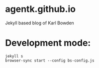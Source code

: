 # agentk.github.io
Jekyll based blog of Karl Bowden

# Development mode:

```
jekyll s
browser-sync start --config bs-config.js
```



